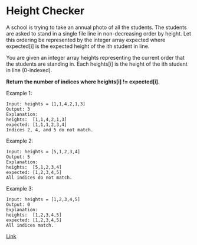 # Height Checker

A school is trying to take an annual photo of all the students. The students are asked to stand in a single file line in
non-decreasing order by height. Let this ordering be represented by the integer array expected where expected[i] is the
expected height of the ith student in line.

You are given an integer array heights representing the current order that the students are standing in. Each heights[i]
is the height of the ith student in line (0-indexed).

**Return the number of indices where heights[i] != expected[i].**

Example 1:

```
Input: heights = [1,1,4,2,1,3]
Output: 3
Explanation: 
heights:  [1,1,4,2,1,3]
expected: [1,1,1,2,3,4]
Indices 2, 4, and 5 do not match.
```

Example 2:

```
Input: heights = [5,1,2,3,4]
Output: 5
Explanation:
heights:  [5,1,2,3,4]
expected: [1,2,3,4,5]
All indices do not match.
```

Example 3:

```
Input: heights = [1,2,3,4,5]
Output: 0
Explanation:
heights:  [1,2,3,4,5]
expected: [1,2,3,4,5]
All indices match.
```

[Link](https://leetcode.com/problems/height-checker/)